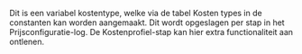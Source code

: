Dit is een variabel kostentype, welke via de tabel Kosten types in de constanten kan worden aangemaakt. Dit wordt opgeslagen per stap in het Prijsconfiguratie-log. De Kostenprofiel-stap kan hier extra functionaliteit aan ontlenen.